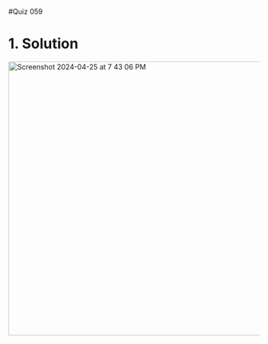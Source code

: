 #Quiz 059

# 1. Solution
<img width="549" alt="Screenshot 2024-04-25 at 7 43 06 PM" src="https://github.com/K-Schriber/Unit-4-Comp-Sci/assets/142757998/30fbd09a-5337-49bb-8d01-8b8fd7f0a228">
